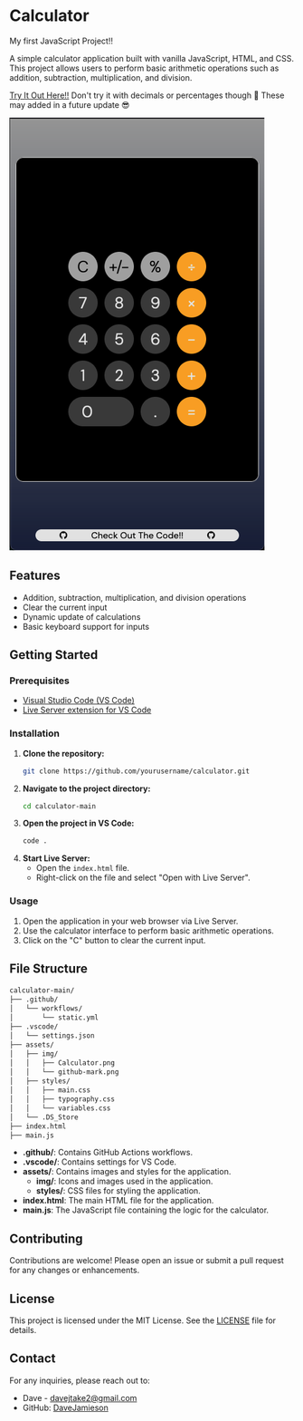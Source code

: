 # Calculator

My first JavaScript Project!!

A simple calculator application built with vanilla JavaScript, HTML, and CSS. This project allows users to perform basic arithmetic operations such as addition, subtraction, multiplication, and division.

<a href='https://davejamieson.github.io/calculator/'>Try It Out Here!!</a>
Don't try it with decimals or percentages though 🤭 These may added in a future update 😎

<img src='./assets/img/Calculator.png' alt='Calculator'>

## Features

- Addition, subtraction, multiplication, and division operations
- Clear the current input
- Dynamic update of calculations
- Basic keyboard support for inputs

## Getting Started

### Prerequisites

- [Visual Studio Code (VS Code)](https://code.visualstudio.com/)
- [Live Server extension for VS Code](https://marketplace.visualstudio.com/items?itemName=ritwickdey.LiveServer)

### Installation

1. **Clone the repository:**
    ```sh
    git clone https://github.com/yourusername/calculator.git
    ```
2. **Navigate to the project directory:**
    ```sh
    cd calculator-main
    ```
3. **Open the project in VS Code:**
    ```sh
    code .
    ```
4. **Start Live Server:**
    - Open the `index.html` file.
    - Right-click on the file and select "Open with Live Server".

### Usage

1. Open the application in your web browser via Live Server.
2. Use the calculator interface to perform basic arithmetic operations.
3. Click on the "C" button to clear the current input.

## File Structure
```plaintext
calculator-main/
├── .github/
│   └── workflows/
│       └── static.yml
├── .vscode/
│   └── settings.json
├── assets/
│   ├── img/
│   │   ├── Calculator.png
│   │   └── github-mark.png
│   ├── styles/
│   │   ├── main.css
│   │   ├── typography.css
│   │   └── variables.css
│   └── .DS_Store
├── index.html
├── main.js
```

- **.github/**: Contains GitHub Actions workflows.
- **.vscode/**: Contains settings for VS Code.
- **assets/**: Contains images and styles for the application.
  - **img/**: Icons and images used in the application.
  - **styles/**: CSS files for styling the application.
- **index.html**: The main HTML file for the application.
- **main.js**: The JavaScript file containing the logic for the calculator.

## Contributing

Contributions are welcome! Please open an issue or submit a pull request for any changes or enhancements.

## License

This project is licensed under the MIT License. See the [LICENSE](LICENSE) file for details.

## Contact

For any inquiries, please reach out to:

- Dave - [davejtake2@gmail.com](mailto:davejtake2@gmail.com)
- GitHub: [DaveJamieson](https://github.com/DaveJamieson)
